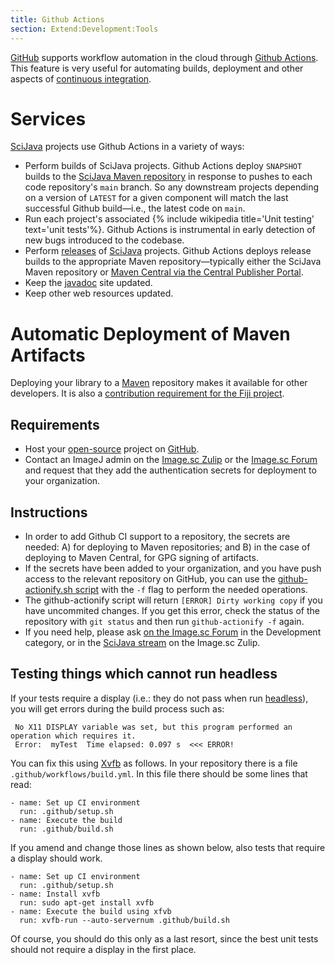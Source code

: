 ```yaml
---
title: Github Actions
section: Extend:Development:Tools
---
```


[GitHub](/develop/github) supports workflow automation in the cloud through [Github Actions](https://github.com/features/actions). This feature is very useful for automating builds, deployment and other aspects of [continuous integration](/develop/ci).  

# Services

[SciJava](/libs/scijava) projects use Github Actions in a variety of ways:

-   Perform builds of SciJava projects. Github Actions deploy `SNAPSHOT` builds to the [SciJava Maven repository](https://maven.scijava.org/) in response to pushes to each code repository's `main` branch. So any downstream projects depending on a version of `LATEST` for a given component will match the last successful Github build—i.e., the latest code on `main`.
-   Run each project's associated {% include wikipedia title='Unit testing' text='unit tests'%}. Github Actions is instrumental in early detection of new bugs introduced to the codebase.
-   Perform [releases](/develop/releasing) of [SciJava](/libs/scijava) projects. Github Actions deploys release builds to the appropriate Maven repository—typically either the SciJava Maven repository or [Maven Central via the Central Publisher Portal](https://central.sonatype.org/publish/publish-portal-guide/).
-   Keep the [javadoc](/develop/source#javadocs) site updated.
-   Keep other web resources updated.

# Automatic Deployment of Maven Artifacts

Deploying your library to a [Maven](/develop/maven) repository makes it available for other developers. It is also a [contribution requirement for the Fiji project](/contribute/fiji).

## Requirements

-   Host your [open-source](/licensing/open-source) project on [GitHub](/develop/github).
-   Contact an ImageJ admin on the [Image.sc Zulip](https://imagesc.zulipchat.com/) or the [Image.sc Forum](http://forum.image.sc/) and request that they add the authentication secrets for deployment to your organization.

## Instructions

-   In order to add Github CI support to a repository, the secrets are needed: A) for deploying to Maven repositories; and B) in the case of deploying to Maven Central, for GPG signing of artifacts. 
-   If the secrets have been added to your organization, and you have push access to the relevant repository on GitHub, you can use the [github-actionify.sh script](https://github.com/scijava/scijava-scripts/blob/-/github-actionify.sh) with the `-f` flag to perform the needed operations. 
-   The github-actionify script will return `[ERROR] Dirty working copy` if you have uncommited changes. If you get this error, check the status of the repository with `git status` and then run `github-actionify -f` again.
-   If you need help, please ask [on the Image.sc Forum](https://forum.image.sc/) in the Development category, or in the [SciJava stream](https://imagesc.zulipchat.com/#narrow/channel/327237-SciJava) on the Image.sc Zulip.

## Testing things which cannot run headless

If your tests require a display (i.e.: they do not pass when run [headless](/learn/headless)), you will get errors during the build process such as: 

     No X11 DISPLAY variable was set, but this program performed an operation which requires it.
     Error:  myTest  Time elapsed: 0.097 s  <<< ERROR!

You can fix this using [Xvfb](/learn/headless#xvfb-virtual-desktop) as follows.
In your repository there is a file `.github/workflows/build.yml`.
In this file there should be some lines that read:

    - name: Set up CI environment
      run: .github/setup.sh
    - name: Execute the build
      run: .github/build.sh    

If you amend and change those lines as shown below, also tests that require a display should work.

    - name: Set up CI environment
      run: .github/setup.sh
    - name: Install xvfb
      run: sudo apt-get install xvfb
    - name: Execute the build using xfvb
      run: xvfb-run --auto-servernum .github/build.sh 

Of course, you should do this only as a last resort, since the best unit tests should not require a display in the first place.
